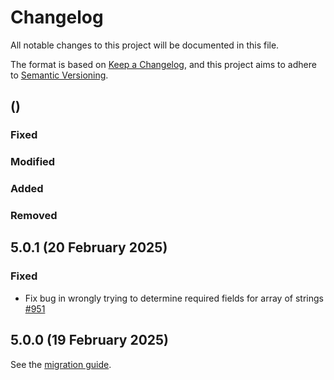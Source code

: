 # Changelog
All notable changes to this project will be documented in this file.

The format is based on [Keep a Changelog](https://keepachangelog.com/en/1.0.0/), and this project aims to adhere to [Semantic Versioning](https://semver.org/spec/v2.0.0.html).

## <Version> (<Release date>)
### Fixed

### Modified

### Added

### Removed

## 5.0.1 (20 February 2025)
### Fixed
- Fix bug in wrongly trying to determine required fields for array of strings [#951](https://github.com/knuckleswtf/scribe/pull/951)

## 5.0.0 (19 February 2025)
See the [migration guide](https://scribe.knuckles.wtf/migrating).
